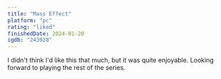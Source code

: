 ```yaml
---
title: "Mass Effect"
platform: "pc"
rating: "liked"
finishedDate: 2024-01-20
igdb: "243928"
---
```


I didn't think I'd like this that much, but it was quite enjoyable. Looking forward to playing the rest of the series.
